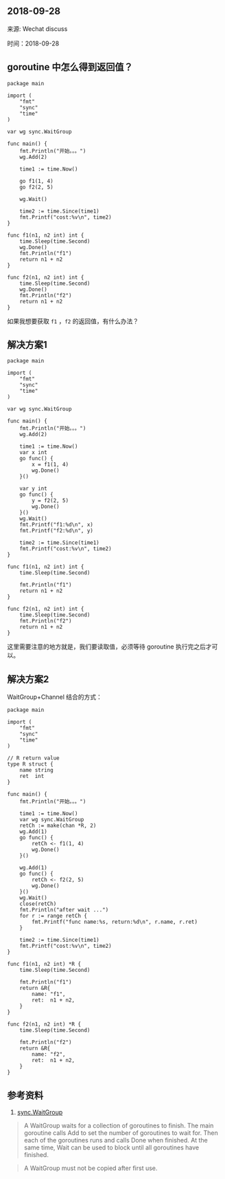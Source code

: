 ## 2018-09-28

来源: Wechat discuss

时间：2018-09-28

## goroutine 中怎么得到返回值？


```golang
package main

import (
	"fmt"
	"sync"
	"time"
)

var wg sync.WaitGroup

func main() {
	fmt.Println("开始。。。")
	wg.Add(2)

	time1 := time.Now()

	go f1(1, 4)
	go f2(2, 5)

	wg.Wait()

	time2 := time.Since(time1)
	fmt.Printf("cost:%v\n", time2)
}

func f1(n1, n2 int) int {
	time.Sleep(time.Second)
	wg.Done()
	fmt.Println("f1")
	return n1 + n2
}

func f2(n1, n2 int) int {
	time.Sleep(time.Second)
	wg.Done()
	fmt.Println("f2")
	return n1 + n2
}
```

如果我想要获取 `f1` ，`f2` 的返回值，有什么办法？

## 解决方案1

```golang
package main

import (
	"fmt"
	"sync"
	"time"
)

var wg sync.WaitGroup

func main() {
	fmt.Println("开始。。。")
	wg.Add(2)

	time1 := time.Now()
	var x int
	go func() {
		x = f1(1, 4)
		wg.Done()
	}()

	var y int
	go func() {
		y = f2(2, 5)
		wg.Done()
	}()
	wg.Wait()
	fmt.Printf("f1:%d\n", x)
	fmt.Printf("f2:%d\n", y)

	time2 := time.Since(time1)
	fmt.Printf("cost:%v\n", time2)
}

func f1(n1, n2 int) int {
	time.Sleep(time.Second)

	fmt.Println("f1")
	return n1 + n2
}

func f2(n1, n2 int) int {
	time.Sleep(time.Second)
	fmt.Println("f2")
	return n1 + n2
}
```

这里需要注意的地方就是，我们要读取值，必须等待 goroutine 执行完之后才可以。

## 解决方案2

WaitGroup+Channel 结合的方式：

```golang
package main

import (
	"fmt"
	"sync"
	"time"
)

// R return value
type R struct {
	name string
	ret  int
}

func main() {
	fmt.Println("开始。。。")

	time1 := time.Now()
	var wg sync.WaitGroup
	retCh := make(chan *R, 2)
	wg.Add(1)
	go func() {
		retCh <- f1(1, 4)
		wg.Done()
	}()

	wg.Add(1)
	go func() {
		retCh <- f2(2, 5)
		wg.Done()
	}()
	wg.Wait()
	close(retCh)
	fmt.Println("after wait ...")
	for r := range retCh {
		fmt.Printf("func name:%s, return:%d\n", r.name, r.ret)
	}

	time2 := time.Since(time1)
	fmt.Printf("cost:%v\n", time2)
}

func f1(n1, n2 int) *R {
	time.Sleep(time.Second)

	fmt.Println("f1")
	return &R{
		name: "f1",
		ret:  n1 + n2,
	}
}

func f2(n1, n2 int) *R {
	time.Sleep(time.Second)

	fmt.Println("f2")
	return &R{
		name: "f2",
		ret:  n1 + n2,
	}
}
```

## 参考资料

1. [sync.WaitGroup](https://golang.org/pkg/sync/#WaitGroup)
>A WaitGroup waits for a collection of goroutines to finish. The main goroutine calls Add to set the number of goroutines to wait for. Then each of the goroutines runs and calls Done when finished. At the same time, Wait can be used to block until all goroutines have finished.

>A WaitGroup must not be copied after first use.
